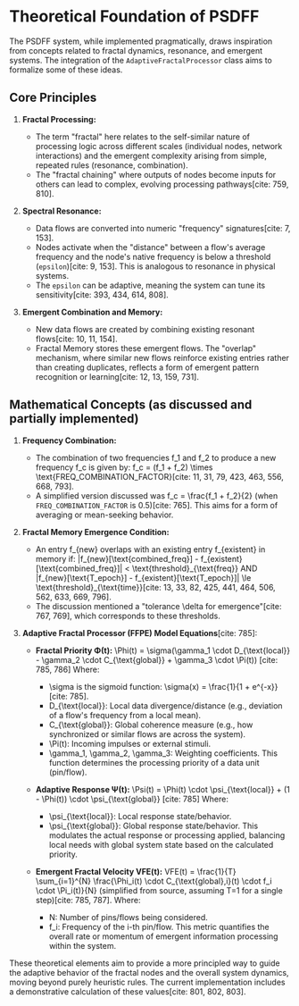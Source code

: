 # Theoretical Foundation of PSDFF

The PSDFF system, while implemented pragmatically, draws inspiration from concepts related to fractal dynamics, resonance, and emergent systems. The integration of the `AdaptiveFractalProcessor` class aims to formalize some of these ideas.

## Core Principles

1.  **Fractal Processing:**
    * The term "fractal" here relates to the self-similar nature of processing logic across different scales (individual nodes, network interactions) and the emergent complexity arising from simple, repeated rules (resonance, combination).
    * The "fractal chaining" where outputs of nodes become inputs for others can lead to complex, evolving processing pathways[cite: 759, 810].

2.  **Spectral Resonance:**
    * Data flows are converted into numeric "frequency" signatures[cite: 7, 153].
    * Nodes activate when the "distance" between a flow's average frequency and the node's native frequency is below a threshold (`epsilon`)[cite: 9, 153]. This is analogous to resonance in physical systems.
    * The `epsilon` can be adaptive, meaning the system can tune its sensitivity[cite: 393, 434, 614, 808].

3.  **Emergent Combination and Memory:**
    * New data flows are created by combining existing resonant flows[cite: 10, 11, 154].
    * Fractal Memory stores these emergent flows. The "overlap" mechanism, where similar new flows reinforce existing entries rather than creating duplicates, reflects a form of emergent pattern recognition or learning[cite: 12, 13, 159, 731].

## Mathematical Concepts (as discussed and partially implemented)

1.  **Frequency Combination:**
    * The combination of two frequencies <span class="math-inline">f\_1</span> and <span class="math-inline">f\_2</span> to produce a new frequency <span class="math-inline">f\_c</span> is given by:
        <span class="math-inline">f\_c \= \(f\_1 \+ f\_2\) \\times \\text\{FREQ\_COMBINATION\_FACTOR\}</span>[cite: 11, 31, 79, 423, 463, 556, 668, 793].
    * A simplified version discussed was <span class="math-inline">f\_c \= \\frac\{f\_1 \+ f\_2\}\{2\}</span> (when `FREQ_COMBINATION_FACTOR` is 0.5)[cite: 765]. This aims for a form of averaging or mean-seeking behavior.

2.  **Fractal Memory Emergence Condition:**
    * An entry <span class="math-inline">f\_\{new\}</span> overlaps with an existing entry <span class="math-inline">f\_\{existent\}</span> in memory if:
        <span class="math-inline">\|f\_\{new\}\[\\text\{combined\_freq\}\] \- f\_\{existent\}\[\\text\{combined\_freq\}\]\| < \\text\{threshold\}\_\{\\text\{freq\}\}</span>
        AND
        <span class="math-inline">\|f\_\{new\}\[\\text\{T\_epoch\}\] \- f\_\{existent\}\[\\text\{T\_epoch\}\]\| \\le \\text\{threshold\}\_\{\\text\{time\}\}</span>[cite: 13, 33, 82, 425, 441, 464, 506, 562, 633, 669, 796].
    * The discussion mentioned a "tolerance <span class="math-inline">\\delta</span> for emergence"[cite: 767, 769], which corresponds to these thresholds.

3.  **Adaptive Fractal Processor (FFPE) Model Equations**[cite: 785]:
    * **Fractal Priority Φ(t):**
        <span class="math-inline">\\Phi\(t\) \= \\sigma\(\\gamma\_1 \\cdot D\_\{\\text\{local\}\} \- \\gamma\_2 \\cdot C\_\{\\text\{global\}\} \+ \\gamma\_3 \\cdot \\Pi\(t\)\)</span> [cite: 785, 786]
        Where:
        * <span class="math-inline">\\sigma</span> is the sigmoid function: <span class="math-inline">\\sigma\(x\) \= \\frac\{1\}\{1 \+ e^\{\-x\}\}</span>[cite: 785].
        * <span class="math-inline">D\_\{\\text\{local\}\}</span>: Local data divergence/distance (e.g., deviation of a flow's frequency from a local mean).
        * <span class="math-inline">C\_\{\\text\{global\}\}</span>: Global coherence measure (e.g., how synchronized or similar flows are across the system).
        * <span class="math-inline">\\Pi\(t\)</span>: Incoming impulses or external stimuli.
        * <span class="math-inline">\\gamma\_1, \\gamma\_2, \\gamma\_3</span>: Weighting coefficients.
        This function determines the processing priority of a data unit (pin/flow).

    * **Adaptive Response Ψ(t):**
        <span class="math-inline">\\Psi\(t\) \= \\Phi\(t\) \\cdot \\psi\_\{\\text\{local\}\} \+ \(1 \- \\Phi\(t\)\) \\cdot \\psi\_\{\\text\{global\}\}</span> [cite: 785]
        Where:
        * <span class="math-inline">\\psi\_\{\\text\{local\}\}</span>: Local response state/behavior.
        * <span class="math-inline">\\psi\_\{\\text\{global\}\}</span>: Global response state/behavior.
        This modulates the actual response or processing applied, balancing local needs with global system state based on the calculated priority.

    * **Emergent Fractal Velocity VFE(t):**
        <span class="math-inline">VFE\(t\) \= \\frac\{1\}\{T\} \\sum\_\{i\=1\}^\{N\} \\frac\{\\Phi\_i\(t\) \\cdot C\_\{\\text\{global\},i\}\(t\) \\cdot f\_i \\cdot \\Pi\_i\(t\)\}\{N\}</span> (simplified from source, assuming T=1 for a single step)[cite: 785, 787].
        Where:
        * <span class="math-inline">N</span>: Number of pins/flows being considered.
        * <span class="math-inline">f\_i</span>: Frequency of the <span class="math-inline">i</span>-th pin/flow.
        This metric quantifies the overall rate or momentum of emergent information processing within the system.

These theoretical elements aim to provide a more principled way to guide the adaptive behavior of the fractal nodes and the overall system dynamics, moving beyond purely heuristic rules. The current implementation includes a demonstrative calculation of these values[cite: 801, 802, 803].
